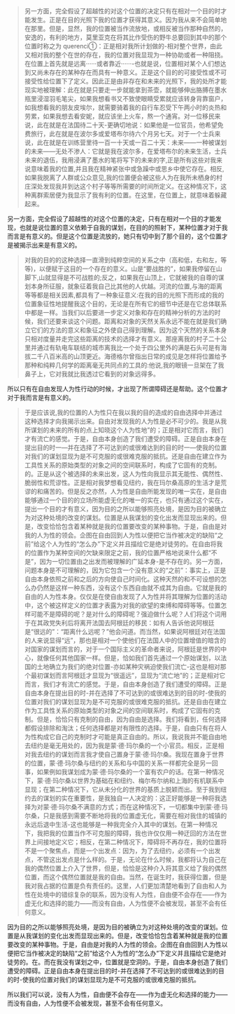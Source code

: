 <blockquote data-pid="9OIV2H1I">另一方面，完全假设了超越性的对这个位置的决定只有在相对一个目的时才能发生。正是在目的光照下我的位置才获得其意义。因为我从来不会简单地在那里。但是，显然，我的位置被当作流放地，或相反被当作那种自然的，安逸的，有利的地方，莫里亚克在将其比作受伤的野牛总要回到其中的那个位置时称之为 querenci①：正是相对我所计划做的-相对整个世界，由此又相对我的整个在世的存在，我的位置对我显现为一种协助或者一种阻挠。在位置上首先就是远离······或者靠近······-也就是说，位置相对某个人们想达到又尚未存在的某种存在而具有一种意义。正是这个目的的可接受性或不可接受性给位置下了定义。因此正是由非存在和未来的光照下，我的处所才能现实地被理解：此在就是只要走一步就能拿到茶壶，就能够伸出胳膊在墨水瓶里浸湿羽毛笔尖，如果我想看书又不致使眼睛受累就应该转身背靠窗户，如我想看我的朋友皮埃尔，就需要骑着我的自行车忍受下午两小时的炎热和劳累，如果我想去看安妮，就应该坐上火车，熬一个通宵。对一位移民来说，此在就是在法国待二十天-更确切地说：如果他是一位官员，他希望免费旅行，此在就是在波尔多或爱塔布尔待六个月另七天。对于一个士兵来说，此在就是在训练营里待一百一十天或一百二十天：未来——一种被谋划的未来——无处不渗人：它就是我在波尔多，在爱塔布尔的未来生活，士兵未来的退伍，我用浸满了墨水的笔将写下的未来的字,正是所有这些对我来说意味着我的位置,并且我在精神紧张中或急躁中或思乡中使它存在。相反,如果我脱离了人群或公众意见,我的位置便会被这些人为在我所未栖身的村庄深处发现我并到达这个村子等等所需要的时间所定义。在这种情况下，这种离群索居便为我显示了我有利的位置。在这里，在位置上，就意味着躲藏起来。</blockquote><p data-pid="aq_5cnGe">另一方面，完全假设了超越性的对这个位置的决定，只有在相对一个目的才能发现，也就是说位置的意义依赖于自我的谋划，在目的的照射下，某种位置才对于我而言是有意义的。但是这个位置是流放的，她只有切中到了那个目的，这个位置才是被揭示出来是有意义的。</p><blockquote data-pid="HQB7bghB">对我的目的的这种选择一直滑到纯粹空间的关系之中（高和低，右和左，等等)，以便赋于这目的一个存在的意义。山是“要战胜的”，如果我停留在山脚下,山就显得是不可战胜的;反之，如果我在山顶上，它就被我的自尊的谋划本身所征服，就象征着我自己比其他的人优越。河流的位置,与海的距离等等都是相关因素,都具有了一种象征意义:在我的目的光照下而形成的我的位置象征性地提醒我这个目的，无论是在所有它的细节中还是在它总体联系中都是一样。当我们以后要进一步定义对象和存在的精神分析的方法的时候，我们还要来谈这个问题。距离和对象的天然关系永远不能在就是我们确立它们的方法的意义和象征之外使自己得到理解。因为这个天然的关系本身只相对度量并走完这些距离的技术的选择才有意义。那座离我的村子二十公里并通过有轨电车联结的城市离我比一个处于四公里外的满是石头可是有海拔二千八百米高的山顶更近。海德格尔曾指出日常的成见是怎样将位置给予那种和纯粹几何学的距离毫无共同点的工具的:他说,我的眼镜一旦架在了我鼻子上，它对我就比我透过它看到的对象远得多。</blockquote><p data-pid="-Jy2HkM3">所以只有在自由发现人为性行动的时候，才出现了所谓障碍还是帮助。这个位置才对于我而言是有意义的。</p><blockquote data-pid="KeXMCPeB">于是应该说,我的位置的人为性只在我以我的目的造成的自由选择中并通过这种选择才向我揭示出来。自由对发现我的人为性是必不可少的。我是从我所谋划的未来的所有的点上知晓这个人为性地”的；正是相对它而言，我们才有流亡的感觉。于是，自由本身创造了我们遭受的障碍。正是自由本身在提出目的时一—并在选择了不可达到的或很难达到的目的时一—使我的位置对我们的谋划显现为是不可克服的或很难克服的抵抗。还是自由在建立作为工具性关系的原始类型的对象之间的空间联系时，构成了它固有的克制。的。正是从这个被选择的未来出发，这人为性向我显示其无能性、偶然性、脆弱性和荒谬性。正是相对我梦想看见纽约，我在玛尔桑高原的生活才是荒谬的和痛苦的。但是反之亦然，人为性是自由所能发现的唯一实在，是自由能够通过一个目的的立场所能虚无化的唯一的实在，也只有通过这个实在，提出一个目的才有意义，因为目的之所以能够照亮处境，是因为目的被确立为对这种处境的改变的谋划。位置是从我谋划的变化出发而显现出来的。但是，改变恰恰包含着某种就是我的位置要改变的某种事物。于是，自由是对我的人为性的领会。企图在自由回到人为性以便把它当作被决定的缺陷“之前”给这个人为性的“怎么办”下定义并且描绘它是绝对徒劳的。在自由将我的位置作为某种空间的欠缺来限定之前，我的位置严格地说来什么都“不是”，因为一切位置由之出发而被理解的广延本身-是不存在的。另一方面，问题本身是不可理解的，因为它包含一个没有意义的“之前”：事实上，正是自由本身依照之前和之后的方向使自己时间化。这种天然的和不可设想的怎么办仍然是这样一种东西，没有这个东西自由就不成其为自由。它就是我的自由的人为性本身。仅仅是在使自由发现了人为性并将其理解为位置的活动中，这个被这样定义的位置才表露为对我的欲望的束缚和障碍等等。位置怎样可能不是障碍的呢？是对什么的障碍呢？强迫做什么呢？人们将这个词用于在其政党失利后将离开法国去阿根廷的移民：如有人告诉他说阿根廷是“很远的”：“距离什么远呢？”他会问道。而当然，如果说阿根廷对在法国的人来说显得“远”，那也是相对一个使他们在法国人中的位置增值的暗含的对国家的谋划而言的，对于一个国际主义的革命者来说，阿根廷是世界的中心，就像任何其他国家一样。但是，恰如我们首先通过一个原始谋划，以法国的土地确立为我们的绝对位置-亦如某种灾祸迫使我们流亡-这也是相对那个最初谋划而言阿根廷才显现为“很遥远”，显现为“流亡地”的；正是相对它而言，我们才有流亡的感觉。于是，自由本身创造了我们遭受的障碍。正是自由本身在提出目的时-并在选择了不可达到的或很难达到的目的时-使我的位置对我们的谋划显现为是不可克服的或很难克服的抵抗。还是自由在建立作为工具性关系的原始类型的对象之间的空间联系时，构成了它固有的克制。但是，恰恰只有克制的自由，因为自由是选择。我们将看到，任何选择都假设排除和淘汰；任何选择都是对有限性的选择。于是，自由只有在将人为性构成它自己的克制时才可能是真正自由的。所以，我说我并不能自由地去纽约是毫无用处的，因为我是蒙·德·玛尔桑的一个小官员。相反，正是相对我去纽约的谋划而言我才使自己置身于蒙·德·玛尔桑。我现在置身于世界的位置，蒙·德·玛尔桑与纽约的关系和与中国的关系一样都完全是另一回事，如果例如我谋划成为蒙·德·玛尔桑的一个富有农户的话。在第一种情况下，蒙·德·玛尔桑以世界为基础在和纽约、梅尔布尔纳和上海的有机联系中显现；在第二种情况下，它从未分化的世界的基质上脱颖而出。至于我到纽约去的谋划的实在重要性，是我独自一人决定的：这正好能够是一种将我选择为对蒙·德·玛尔桑不满意的方式；而在这种情况下，一切都集中到蒙·德·玛尔桑，只是我感到需要不断地将我的位置虚无化，需要在相对我住的城镇的永远后退中生活-这也能够是一种我完全介入其中的谋划。在第一种情况下，我把我的位置当作不可克服的障碍，我也许仅仅用一种迂回的方法在世界上间接地定义它；相反，在第二种情况下，障碍将不再存在，我的位置将不是一个聚焦点，而是一个出发点：因为，为了去纽约，必须有一个出发点，不管这出发点是什么样的。于是，无论在什么时候，我都将认为自己在我的偶然位置上介入了世界，但是，恰恰是这种介入将其意义给了我的偶然位置，而这个偶然位置就是我的自由。当然，在诞生时，我获得位置，但是我对我占据的位置是负有责任的。这里，人们更加清楚地看到了自由和人为性在处境中的错综复杂的联系，因为没有人为性，自由便不会存在——作为虚无化和选择的能力——而没有自由，人为性便不会被发现，甚至不会有任何意义。</blockquote><p data-pid="vymbzpxR">因为目的之所以能够照亮处境，是因为目的被确立为对这种处境的改变的谋划。位置是从我谋划的变化出发而显现出来的。但是，改变恰恰包含着某种就是我的位置要改变的某种事物。于是，自由是对我的人为性的领会。企图在自由回到人为性以便把它当作被决定的缺陷“之前”给这个人为性的“怎么办”下定义并且描绘它是绝对徒劳的。在。而在我没有谋划之中，位置就是空洞的。于是，自由本身创造了我们遭受的障碍。正是自由本身在提出目的时-并在选择了不可达到的或很难达到的目的时-使我的位置对我们的谋划显现为是不可克服的或很难克服的抵抗。</p><p data-pid="16RS_9Ds">所以我们可以说，没有人为性，自由便不会存在——作为虚无化和选择的能力——而没有自由，人为性便不会被发现，甚至不会有任何意义。</p><p></p>